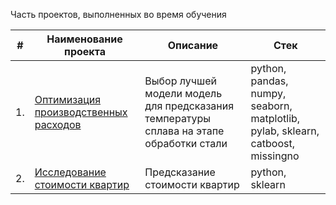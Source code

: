 Часть проектов, выполненных во время обучения


| #    | Наименование проекта                | Описание                                                     | Стек                                                         |
| ---- | ------------------------------------------------------------ | ------------------------------------------------------------ | ------------------------------------------------------------ |
| 1.   | [Оптимизация производственных расходов](https://github.com/fabishevskiy/practicum_projects/tree/main/industry_steel_processing) | Выбор лучшей модели модель для предсказания температуры сплава на этапе обработки стали  | python, pandas, numpy, seaborn, matplotlib, pylab, sklearn, catboost, missingno       |
|2. |[Исследование стоимости квартир](https://github.com/fabishevskiy/practicum_projects/tree/main) | Предсказание стоимости квартир | python, sklearn |